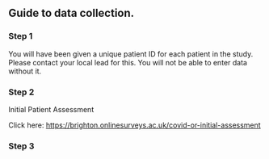 ## Guide to data collection. 


### Step 1

You will have been given a unique patient ID for each patient in the study. 
Please contact your local lead for this. You will not be able to enter data without it. 

### Step 2

Initial Patient Assessment

Click here: https://brighton.onlinesurveys.ac.uk/covid-or-initial-assessment

### Step 3
